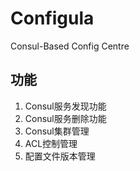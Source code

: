 # Configula
Consul-Based Config Centre

## 功能

1. Consul服务发现功能
2. Consul服务删除功能
3. Consul集群管理
4. ACL控制管理
5. 配置文件版本管理
